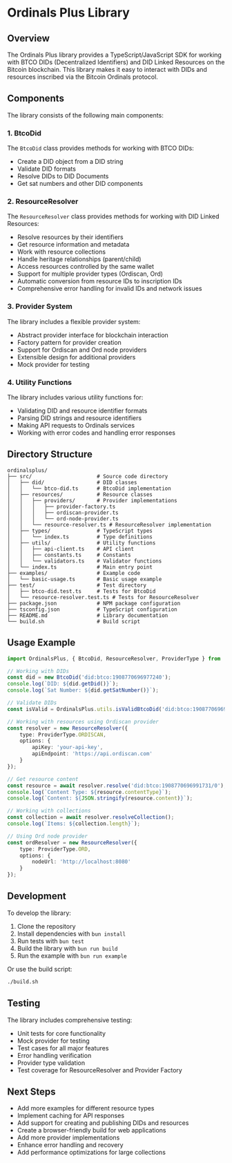 # Ordinals Plus Library

## Overview

The Ordinals Plus library provides a TypeScript/JavaScript SDK for working with BTCO DIDs (Decentralized Identifiers) and DID Linked Resources on the Bitcoin blockchain. This library makes it easy to interact with DIDs and resources inscribed via the Bitcoin Ordinals protocol.

## Components

The library consists of the following main components:

### 1. BtcoDid

The `BtcoDid` class provides methods for working with BTCO DIDs:

- Create a DID object from a DID string
- Validate DID formats
- Resolve DIDs to DID Documents
- Get sat numbers and other DID components

### 2. ResourceResolver

The `ResourceResolver` class provides methods for working with DID Linked Resources:

- Resolve resources by their identifiers
- Get resource information and metadata
- Work with resource collections
- Handle heritage relationships (parent/child)
- Access resources controlled by the same wallet
- Support for multiple provider types (Ordiscan, Ord)
- Automatic conversion from resource IDs to inscription IDs
- Comprehensive error handling for invalid IDs and network issues

### 3. Provider System

The library includes a flexible provider system:

- Abstract provider interface for blockchain interaction
- Factory pattern for provider creation
- Support for Ordiscan and Ord node providers
- Extensible design for additional providers
- Mock provider for testing

### 4. Utility Functions

The library includes various utility functions for:

- Validating DID and resource identifier formats
- Parsing DID strings and resource identifiers
- Making API requests to Ordinals services
- Working with error codes and handling error responses

## Directory Structure

```
ordinalsplus/
├── src/                     # Source code directory
│   ├── did/                 # DID classes
│   │   └── btco-did.ts      # BtcoDid implementation
│   ├── resources/           # Resource classes
│   │   ├── providers/       # Provider implementations
│   │   │   ├── provider-factory.ts
│   │   │   ├── ordiscan-provider.ts
│   │   │   └── ord-node-provider.ts
│   │   └── resource-resolver.ts # ResourceResolver implementation
│   ├── types/               # TypeScript types
│   │   └── index.ts         # Type definitions
│   ├── utils/               # Utility functions
│   │   ├── api-client.ts    # API client
│   │   ├── constants.ts     # Constants
│   │   └── validators.ts    # Validator functions
│   └── index.ts             # Main entry point
├── examples/                # Example code
│   └── basic-usage.ts       # Basic usage example
├── test/                    # Test directory
│   ├── btco-did.test.ts     # Tests for BtcoDid
│   └── resource-resolver.test.ts # Tests for ResourceResolver
├── package.json             # NPM package configuration
├── tsconfig.json            # TypeScript configuration
├── README.md                # Library documentation
└── build.sh                 # Build script
```

## Usage Example

```typescript
import OrdinalsPlus, { BtcoDid, ResourceResolver, ProviderType } from 'ordinalsplus';

// Working with DIDs
const did = new BtcoDid('did:btco:1908770696977240');
console.log(`DID: ${did.getDid()}`);
console.log(`Sat Number: ${did.getSatNumber()}`);

// Validate DIDs
const isValid = OrdinalsPlus.utils.isValidBtcoDid('did:btco:1908770696977240');

// Working with resources using Ordiscan provider
const resolver = new ResourceResolver({
    type: ProviderType.ORDISCAN,
    options: {
        apiKey: 'your-api-key',
        apiEndpoint: 'https://api.ordiscan.com'
    }
});

// Get resource content
const resource = await resolver.resolve('did:btco:1908770696991731/0');
console.log(`Content Type: ${resource.contentType}`);
console.log(`Content: ${JSON.stringify(resource.content)}`);

// Working with collections
const collection = await resolver.resolveCollection();
console.log(`Items: ${collection.length}`);

// Using Ord node provider
const ordResolver = new ResourceResolver({
    type: ProviderType.ORD,
    options: {
        nodeUrl: 'http://localhost:8080'
    }
});
```

## Development

To develop the library:

1. Clone the repository
2. Install dependencies with `bun install`
3. Run tests with `bun test`
4. Build the library with `bun run build`
5. Run the example with `bun run example`

Or use the build script:

```bash
./build.sh
```

## Testing

The library includes comprehensive testing:

- Unit tests for core functionality
- Mock provider for testing
- Test cases for all major features
- Error handling verification
- Provider type validation
- Test coverage for ResourceResolver and Provider Factory

## Next Steps

- Add more examples for different resource types
- Implement caching for API responses
- Add support for creating and publishing DIDs and resources
- Create a browser-friendly build for web applications
- Add more provider implementations
- Enhance error handling and recovery
- Add performance optimizations for large collections 